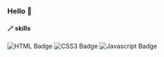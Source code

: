 ### Hello 👋


#### 🪄 skills
![HTML Badge](https://img.shields.io/badge/HTML5-e96228?style=flat-square&logo=HTML5&logoColor=fff)
![CSS3 Badge](https://img.shields.io/badge/CSS3-2862e9?style=flat-square&logo=CSS3&logoColor=fff)
![Javascript Badge](https://img.shields.io/badge/Javascript-e8d34d?style=flat-square&logo=Javascript&logoColor=30302e)

<!--
**bohyemian/bohyemian** is a ✨ _special_ ✨ repository because its `README.md` (this file) appears on your GitHub profile.

Here are some ideas to get you started:

- 🔭 I’m currently working on ...
- 🌱 I’m currently learning ...
- 👯 I’m looking to collaborate on ...
- 🤔 I’m looking for help with ...
- 💬 Ask me about ...
- 📫 How to reach me: ...
- 😄 Pronouns: ...
- ⚡ Fun fact: ...
-->
